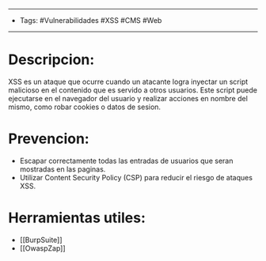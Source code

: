 -------------------
- Tags: #Vulnerabilidades #XSS #CMS #Web
-----------------

# Descripcion:
XSS es un ataque que ocurre cuando un atacante logra inyectar un script malicioso en el contenido que es servido a otros usuarios. Este script puede ejecutarse en el navegador del usuario y realizar acciones en nombre del mismo, como robar cookies o datos de sesion.

# Prevencion: 

- Escapar correctamente todas las entradas de usuarios que seran mostradas en las paginas.
- Utilizar Content Security Policy (CSP) para reducir el riesgo de ataques XSS.

# Herramientas utiles:

- [[BurpSuite]]
- [[OwaspZap]]
